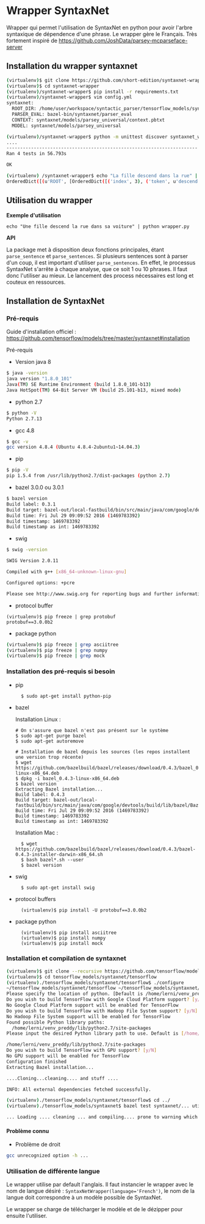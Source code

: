 # Wrapper SyntaxNet

Wrapper qui permet l'utilisation de SyntaxNet en python pour avoir l'arbre syntaxique de dépendence d'une phrase. Le wrapper gère le Français.
Très fortement inspiré de https://github.com/JoshData/parsey-mcparseface-server

## Installation du wrapper syntaxnet
```bash
(virtualenv)$ git clone https://github.com/short-edition/syntaxnet-wrapper.git
(virtualenv)$ cd syntaxnet-wrapper
(virtualenv)/syntaxnet-wrapper$ pip install -r requirements.txt
(virtualenv)/syntaxnet-wrapper$ vim config.yml
syntaxnet:
  ROOT_DIR: /home/user/workspace/syntactic_parser/tensorflow_models/syntaxnet
  PARSER_EVAL: bazel-bin/syntaxnet/parser_eval
  CONTEXT: syntaxnet/models/parsey_universal/context.pbtxt
  MODEL: syntaxnet/models/parsey_universal

(virtualenv)/syntaxnet-wrapper$ python -m unittest discover syntaxnet_wrapper
....
----------------------------------------------------------------------
Ran 4 tests in 56.793s

OK

(virtualenv) /syntaxnet-wrapper$ echo "La fille descend dans la rue" | python syntaxnet_wrapper/wrapper.py
OrderedDict([(u'ROOT', [OrderedDict([('index', 3), ('token', u'descend'), ('label', u'VERB'), ('pos', u'_'), ('tree', OrderedDict([(u'nsubj', [OrderedDict([('index', 2), ('token', u'fille'), ('label', u'NOUN'), ('pos', u'_'), ('tree', OrderedDict([(u'det', [OrderedDict([('index', 1), ('token', u'La'), ('label', u'DET'), ('pos', u'_')])])]))])]), (u'nmod', [OrderedDict([('index', 6), ('token', u'rue'), ('label', u'NOUN'), ('pos', u'_'), ('tree', OrderedDict([(u'case', [OrderedDict([('index', 4), ('token', u'dans'), ('label', u'ADP'), ('pos', u'_')])]), (u'det', [OrderedDict([('index', 5), ('token', u'la'), ('label', u'DET'), ('pos', u'_')])])]))])])]))])])])
```

## Utilisation du wrapper

**Exemple d'utilisation**

`echo "Une fille descend la rue dans sa voiture" | python wrapper.py`

**API**

La package met à disposition deux fonctions principales, étant `parse_sentence` et `parse_sentences`. Si plusieurs sentences sont à parser d'un coup, il est important d'utiliser `parse_sentences`. En effet, le processus SyntaxNet s'arrête à chaque analyse, que ce soit 1 ou 10 phrases. Il faut donc l'utiliser au mieux. Le lancement des process nécessaires est long et couteux en ressources.


## Installation de SyntaxNet

### Pré-requis

Guide d'installation officiel :
https://github.com/tensorflow/models/tree/master/syntaxnet#installation

Pré-requis
  - Version java 8
```bash
$ java -version
java version "1.8.0_101"
Java(TM) SE Runtime Environment (build 1.8.0_101-b13)
Java HotSpot(TM) 64-Bit Server VM (build 25.101-b13, mixed mode)
```
  - python 2.7
```bash
$ python -V
Python 2.7.13
```

  - gcc 4.8
```bash
$ gcc -v
gcc version 4.8.4 (Ubuntu 4.8.4-2ubuntu1~14.04.3)
```
  - pip
```bash
$ pip -V
pip 1.5.4 from /usr/lib/python2.7/dist-packages (python 2.7)
```
  - bazel 3.0.0 ou 3.0.1
```bash
$ bazel version
Build label: 0.3.1
Build target: bazel-out/local-fastbuild/bin/src/main/java/com/google/devtools/build/lib/bazel/BazelServer_deploy.jar
Build time: Fri Jul 29 09:09:52 2016 (1469783392)
Build timestamp: 1469783392
Build timestamp as int: 1469783392
```
  - swig
```bash
$ swig -version

SWIG Version 2.0.11

Compiled with g++ [x86_64-unknown-linux-gnu]

Configured options: +pcre

Please see http://www.swig.org for reporting bugs and further information
```
  - protocol buffer
```
(virtualenv)$ pip freeze | grep protobuf
protobuf==3.0.0b2
```
  - package python
```bash
(virtualenv)$ pip freeze | grep asciitree
(virtualenv)$ pip freeze | grep numpy
(virtualenv)$ pip freeze | grep mock
```

### Installation des pré-requis si besoin

- pip
  
        $ sudo apt-get install python-pip

- bazel
  
  Installation Linux :
  
      # On s'assure que bazel n'est pas présent sur le système
      $ sudo apt-get purge bazel
      $ sudo apt-get autoremove

      # Installation de bazel depuis les sources (les repos installent une version trop récente)
      $ wget https://github.com/bazelbuild/bazel/releases/download/0.4.3/bazel_0.4.3-linux-x86_64.deb
      $ dpkg -i bazel_0.4.3-linux-x86_64.deb
      $ bazel version
      Extracting Bazel installation...
      Build label: 0.4.3
      Build target: bazel-out/local-fastbuild/bin/src/main/java/com/google/devtools/build/lib/bazel/BazelServer_deploy.jar
      Build time: Fri Jul 29 09:09:52 2016 (1469783392)
      Build timestamp: 1469783392
      Build timestamp as int: 1469783392

  Installation Mac :

        $ wget https://github.com/bazelbuild/bazel/releases/download/0.4.3/bazel-0.4.3-installer-darwin-x86_64.sh
        $ bash bazel*.sh --user
        $ bazel version

- swig
  

        $ sudo apt-get install swig


- protocol buffers
    
        (virtualenv)$ pip install -U protobuf==3.0.0b2

- package python

        (virtualenv)$ pip install asciitree
        (virtualenv)$ pip install numpy
        (virtualenv)$ pip install mock

### Installation et compilation de syntaxnet
```bash
(virtualenv)$ git clone --recursive https://github.com/tensorflow/models.git tensorflow_models
(virtualenv)$ cd tensorflow_models/syntaxnet/tensorflow
(virtualenv)./tensorflow_models/syntaxnet/tensorflow$ ./configure
~/tensorflow_models/syntaxnet/tensorflow ~/tensorflow_models/syntaxnet/tensorflow
Please specify the location of python. [Default is /home/lerni/venv_preddy/bin/python]:
Do you wish to build TensorFlow with Google Cloud Platform support? [y/N]
No Google Cloud Platform support will be enabled for TensorFlow
Do you wish to build TensorFlow with Hadoop File System support? [y/N]
No Hadoop File System support will be enabled for TensorFlow
Found possible Python library paths:
  /home/lerni/venv_preddy/lib/python2.7/site-packages
Please input the desired Python library path to use. Default is [/home/lerni/venv_preddy/lib/python2.7/site-packages]

/home/lerni/venv_preddy/lib/python2.7/site-packages
Do you wish to build TensorFlow with GPU support? [y/N]
No GPU support will be enabled for TensorFlow
Configuration finished
Extracting Bazel installation...

....Cloning...cleaning.... and stuff ....

INFO: All external dependencies fetched successfully.

(virtualenv)./tensorflow_models/syntaxnet/tensorflow$ cd ../
(virtualenv)./tensorflow_models/syntaxnet$ bazel test syntaxnet/... util/utf8/... --verbose_failures --local_resources 2048,2.0,1.0 -j 1

... Loading .... cleaning ... and compiling.... prone to warning which are normal .... might take a while ... (25 minutes on my i3 ubuntu 16)
```

#### Problème connu

  - Problème de droit
```bash
gcc unrecognized option -h ...
```

### Utilisation de différente langue

Le wrapper utilise par default l'anglais. Il faut instancier le wrapper avec le nom de langue désiré : 
`SyntaxNetWrapper(language='French')`, le nom de la langue doit correspondre à un modèle possible de SyntaxNet.

Le wrapper se charge de télécharger le modèle et de le dézipper pour ensuite l'utiliser.
